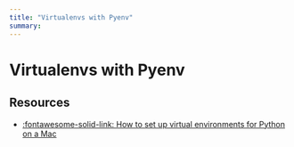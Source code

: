 ```yaml
---
title: "Virtualenvs with Pyenv"
summary:
---
```


Virtualenvs with Pyenv
===

Resources
---

- [:fontawesome-solid-link: How to set up virtual environments for Python on a Mac](https://opensource.com/article/19/6/python-virtual-environments-mac)
